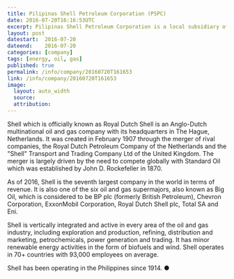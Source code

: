 ```yaml
---
title: Pilipinas Shell Petroleum Corporation (PSPC)
date: 2016-07-20T16:16:53UTC
excerpt: Pilipinas Shell Petroleum Corporation is a local subsidiary of energy giant Royal Dutch Shell Plc which has been operating in the Philippines since 1914.
layout: post
datestart:  2016-07-20
dateend:    2016-07-20
categories: [company]
tags: [energy, oil, gas]
published: true
permalink: /info/company/20160720T161653
link: /info/company/20160720T161653
image:
  layout: auto_width
  source: 
  attribution: 
---
```


Shell which is officially known as Royal Dutch Shell is an Anglo-Dutch multinational oil and gas company with its headquarters in The Hague, Netherlands.
It was created in February 1907 through the merger of rival companies, the Royal Dutch Petroleum Company of the Netherlands and the "Shell" Transport and Trading Company Ltd of the United Kingdom.
The merger is largely driven by the need to compete globally with Standard Oil which was established by John D. Rockefeller in 1870.

As of 2016, Shell is the seventh largest company in the world in terms of revenue.
It is also one of the six oil and gas supermajors, also known as Big Oil, which is considered to be BP plc (formerly British Petroleum), Chevron Corporation, ExxonMobil Corporation, Royal Dutch Shell plc, Total SA and Eni.

Shell is vertically integrated and active in every area of the oil and gas industry, including exploration and production, refining, distribution and marketing, petrochemicals, power generation and trading. It has minor renewable energy activities in the form of biofuels and wind.
Shell operates in 70+ countries with 93,000 employees on average.

Shell has been operating in the Philippines since 1914.
&#x25cf;
